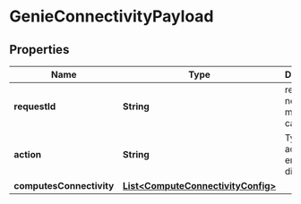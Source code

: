 

# GenieConnectivityPayload


## Properties

Name | Type | Description | Notes
------------ | ------------- | ------------- | -------------
**requestId** | **String** | requestId needed to make a callback |  [optional]
**action** | **String** | Type of action - enable or disable |  [optional]
**computesConnectivity** | [**List&lt;ComputeConnectivityConfig&gt;**](ComputeConnectivityConfig.md) |  |  [optional]



